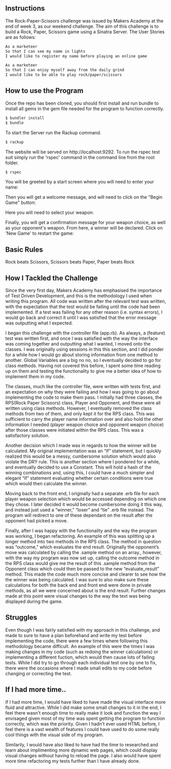 Instructions
-------

The Rock-Paper-Scissors challenge was issued by Makers Academy at the end of week 3, as our weekend challenge. The aim of this challenge is to build a Rock, Paper, Scissors game using a Sinatra Server. The User Stories are as follows:

```sh
As a marketeer
So that I can see my name in lights
I would like to register my name before playing an online game

As a marketeer
So that I can enjoy myself away from the daily grind
I would like to be able to play rock/paper/scissors
```

How to use the Program
-------

Once the repo has been cloned, you should first install and run bundle to install all gems in the gem file needed for the program to function correctly.

```sh
$ bundler install
$ bundle
```

To start the Server run the Rackup command.

```sh
$ rackup
```

The website will be served on http://localhost:9292. To run the rspec test suit simply run the 'rspec' command in the command line from the root folder.

```sh
$ rspec
```

You will be greeted by a start screen where you will need to enter your name:

Then you will get a welcome message, and will need to click on the "Begin Game" button:

Here you will need to select your weapon:

Finally, you will get a confirmation message for your weapon choice, as well as your opponent's weapon.  From here, a winner will be declared.  Click on 'New Game' to restart the game:

Basic Rules
-------

Rock beats Scissors,
Scissors beats Paper,
Paper beats Rock


How I Tackled the Challenge
-------

Since the very first day, Makers Academy has emphasised the importance of Test Driven Development, and this is the methodology I used when writing this program.  All code was written after the relevant test was written, with the expectation that the test would be failing until the code had been implemented.  If a test was failing for any other reason (i.e. syntax errors), I would go back and correct it until I was satisfied that the error message was outputting what I expected.

I began this challenge with the controller file (app.rb).  As always, a (feature) test was written first, and once I was satisfied with the way the interface was coming together and outputting what I wanted, I moved onto the classes.  I was originally using sessions in this this section, and I did ponder for a while how I would go about storing information from one method to another.  Global Variables are a big no no, so I eventually decided to go for class methods.  Having not covered this before, I spent some time reading up on them and testing the functionality to give me a better idea of how to implement them in my code.

The classes, much like the controller file, were written with tests first, and an expectation on why they were failing and how I was going to go about implementing the code to make them pass.  I initially had three classes, the RPS(Rock Paper Scissors) class, Player and Opponent, and these were all written using class methods.  However, I eventually removed the class methods from two of them, and only kept it for the RPS class.  This was sufficient to carry the player name information over and also hold the other information I needed (player weapon choice and opponent weapon choice) after those classes were initiated within the RPS class.  This was a satisfactory solution.

Another decision which I made was in regards to how the winner will be calculated.  My original implementation was an “if” statement, but I quickly realized this would be a messy, cumbersome solution which would also violate the DRY rule.  This is another section where I pondered for a while, and eventually decided to use a Constant.  This will hold a hash of the winning combinations and, using this, I could have a much simpler and elegant “if” statement evaluating whether certain conditions were true which would then calculate the winner.

Moving back to the front end, I originally had a separate .erb file for each player weapon selection which would be accessed depending on which one they chose.  I later decided it would become cumbersome doing it this way, and instead just used a “winner,” “loser” and “tie” .erb file instead.   The program will redirect to one of these dependant on the result after the opponent had picked a move.

Finally, after I was happy with the functionality and the way the program was working, I began refactoring.  An example of this was splitting up a longer method into two methods in the RPS class.  The method in question was “outcome,” which evaluates the end result.  Originally the opponent’s move was calculated by calling the .sample method on an array., however, with the way my program was now set up, calling the outcome method in the RPS class would give me the result of this .sample method from the Opponent class which could then be passed to the new “evaluate_result” method.  This made the code much more concise and clearer to see how the the winner was being calculated.  I was sure to also make sure these calculations for both the back end and front end were done in private methods, as all we were concerned about is the end result.  Further changes made at this point were visual changes to the way the text was being displayed during the game.

Struggles
-------

Even though I was fairly satisfied with my approach in this challenge, and made to sure to have a plan beforehand and write my test before implementing the code, there were a few times where following this methodology became difficult.  An example of this were the times I was making changes in my code (such as redoing the winner calculations) or implementing a different fuction, which would then cause lots of failing tests.  While I did try to go through each individual test one by one to fix, there were the occasions where I made small edits to my code before changing or correcting the test.

If I had more time..
-------

If I had more time, I would have liked to have made the visual interface more fluid and attractive.  While I did make some small changes to it in the end, I feel there wasn't enough time to really make it look and function the way I envisaged given most of my time was spent getting the program to function correctly, which was the priority.  Given I hadn't ever used HTML before, I feel there is a vast wealth of features I could have used to do some really cool things with the visual side of my program.

Similarily, I would have also liked to have had the time to researched and learn about implimenting more dynamic web pages, which could display visual changes without having to reload the page.  I also would have spent more time refactoring my tests further than I have already done.
